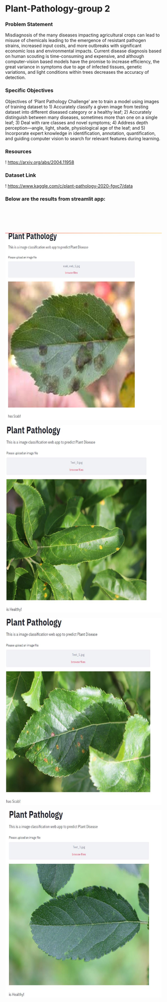 # Plant-Pathology-group 2

### Problem Statement
Misdiagnosis of the many diseases impacting agricultural crops can lead to misuse of chemicals leading to the emergence of resistant pathogen strains, increased input costs, and more outbreaks with significant economic loss and environmental impacts. Current disease diagnosis based on human scouting is time-consuming and expensive, and although computer-vision based models have the promise to increase efficiency, the great variance in symptoms due to age of infected tissues, genetic variations, and light conditions within trees decreases the accuracy of detection.

### Specific Objectives
Objectives of ‘Plant Pathology Challenge’ are to train a model using images of training dataset to 1) Accurately classify a given image from testing dataset into different diseased category or a healthy leaf; 2) Accurately distinguish between many diseases, sometimes more than one on a single leaf; 3) Deal with rare classes and novel symptoms; 4) Address depth perception—angle, light, shade, physiological age of the leaf; and 5) Incorporate expert knowledge in identification, annotation, quantification, and guiding computer vision to search for relevant features during learning.



### Resources 

! https://arxiv.org/abs/2004.11958

### Dataset Link 

! https://www.kaggle.com/c/plant-pathology-2020-fgvc7/data


### Below are the results from streamlit app:
<p>
  <br>
  </br>
  <br>
  </br>
  </p>
  


<p>
    <img src="result1.jfif" width="600" height="600" />
</p>
<p>
    <img src="result2.jfif" width="600" height="600" />
</p>
<p>
    <img src="result3.jfif" width="600" height="600" />
</p>
<p>
    <img src="result4.jfif" width="600" height="600" />
</p>

